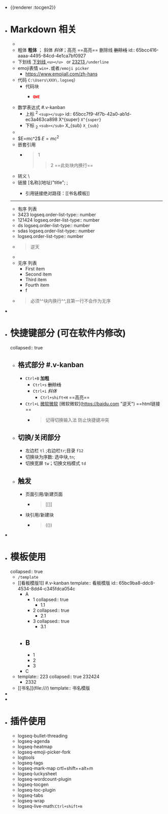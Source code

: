 - {{renderer :tocgen2}}
- # Markdown 相关
	-
	- 粗体 __粗体__ ； 斜体 *斜体*；高亮 ==高亮== 删除线 ~~删除线~~
	  id:: 65bcc416-aaaa-4495-84cd-4e1ca7bf0927
	- 下划线 <u>下划线         </u> `<u></u> ` or <ins>23213        </ins> `/underline`
	- emoji表情 `win+.`或者`/emoji picker`
		- <https://www.emojiall.com/zh-hans>
	- 代码  `C:\Users\XXX\.logseq`）
		- 代码块
			- ```json
			  QWE
			  
			  
			  ```
	- 数学表达式 #.v-kanban
		- 上标  <sup>2</sup> `<sup></sup>`
		  id:: 65bcc7f9-4f7b-42a0-ab1d-ec3a463ca898
		  X^{super} `X^{super}`
		- 下标  <sub>2</sub> `<sub></sub>`
		  X_{sub} `X_{sub}`
	-
	- \$E=mc^2$   $E=mc^2$
	- 嵌套引用
		- >1
		  >>2 ==此处块内换行==
	- 转义 \
	- 链接 \[名称](地址)"title"; <URL>;
		- 引用链接绝对路径：[[书名模板]]
	- ------
	- 有序  列表
	- 3423
	  logseq.order-list-type:: number
	- 121424
	  logseq.order-list-type:: number
	- ds
	  logseq.order-list-type:: number
	- sdas
	  logseq.order-list-type:: number
	- logseq.order-list-type:: number
	- >逆天
	-
	- 无序 列表
	  + First item
	  + Second item
	  + Third item
	  + Fourth item
	  * f
	- >必须^^块内换行^^,且第一行不会作为无序
-
- # 快捷键部分 (可在软件内修改)
  collapsed:: true
	- ## 格式部分 #.v-kanban
		- `Ctrl+B` **加粗**
			- `Ctrl+s` ~~删除线~~
			- `Ctrl+i` *斜体*
				- `Ctrl+shift+H`  ==高亮==
		- `Ctrl+L` [微软微软](https://baidu.com "逆天")  \[微软微软](https://baidu.com "逆天") ==html链接==
			- >记得切换输入法 防止快捷键冲突
	- ## 切换/关闭部分
		- 左边栏 `tl`  ;右边栏`tr`;目录 `f12`
		- 切换块为序数: 选中块,`tn`;
		- 切换宽屏 `tw`；切换文档模式 `td`
	- ## 触发
		- 页面引用/新建页面
			- > [[]]
		- 块引用/新建块
			- >(())
-
- # 模板使用
  collapsed:: true
	- `/template`
	- [[看板模版1]] #.v-kanban
	  template:: 看板模版
	  id:: 65bc9ba8-ddc8-4534-8dd4-c345fdca054c
		- A
			- 1
			  collapsed:: true
				- 1.1
			- 2
			  collapsed:: true
				- 2.1
			- 3
			  collapsed:: true
				- 3.1
		- B
			-
			- 1
			- 2
			- 3
		- C
	- template:: 223
	  collapsed:: true
	  232424
		- 2332
	- \[[书名]](file:///)
	  template:: 书名模版
-
-
- # 插件使用
	- logseq-bullet-threading
	- logseq-agenda
	- logseq-heatmap
	- logseq-emoji-picker-fork
	- logtools
	- logseq-tags
	- logseq-mark-map crtl+shift++alt+m
	- logseq-luckysheet
	- logseq-wordcount-plugin
	- logseq-tocgen
	- logseq-toc-plugin
	- logseq-tabs
	- logseq-wrap
	- logseq-live-math:`Ctrl+shift+m`